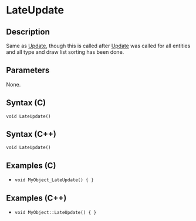 # LateUpdate

## Description
Same as [Update](../Update/README.md), though this is called after [Update](../Update/README.md) was called for all entities and all type and draw list sorting has been done.

## Parameters
None.

## Syntax (C)
```void LateUpdate()```

## Syntax (C++)
```void LateUpdate()```

## Examples (C)
- ```void MyObject_LateUpdate() { }```

## Examples (C++)
- ```void MyObject::LateUpdate() { }```